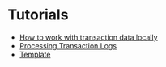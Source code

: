 # Tutorials

- [How to work with transaction data locally](How-to-work-with-transaction-data-locally.md)
- [Processing Transaction Logs](Processing-transaction-logs.md)
- [Template](Tutorials/Template.md)
